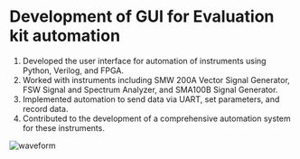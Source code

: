 # Development of GUI for Evaluation kit automation
1. Developed the user interface for automation of instruments using Python, Verilog, and FPGA.
2. Worked with instruments including SMW 200A Vector Signal Generator, FSW Signal and Spectrum Analyzer, and SMA100B Signal Generator.
3. Implemented automation to send data via UART, set parameters, and record data. 
4. Contributed to the development of a comprehensive automation system for these instruments.

![waveform](https://github.com/venkateshcb/Development-of-GUI-for-Evaluation-kit-automation/blob/main/Results/wavform.jpeg)
